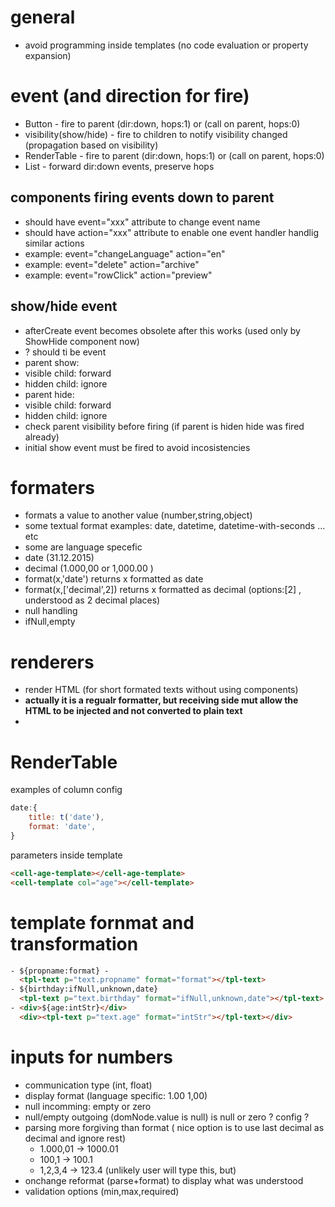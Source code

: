 # general
 - avoid programming inside templates (no code evaluation or property expansion)

# event (and direction for fire)
 - Button - fire to parent (dir:down, hops:1) or (call on parent, hops:0)
 - visibility(show/hide) - fire to children to notify visibility changed (propagation based on visibility)
 - RenderTable - fire to parent (dir:down, hops:1) or (call on parent, hops:0)
 - List - forward dir:down events, preserve hops

## components firing events down to parent
 - should have event="xxx" attribute to change event name
 - should have action="xxx" attribute to enable one event handler handlig similar actions
  - example: event="changeLanguage" action="en"
  - example: event="delete" action="archive"
  - example: event="rowClick" action="preview"

## show/hide event
 - afterCreate event becomes obsolete after this works (used only by ShowHide component now)
 - ? should ti be event
 - parent show:
  - visible child: forward
  - hidden  child: ignore
 - parent hide:
  - visible child: forward
  - hidden  child: ignore
 - check parent visibility before firing (if parent is hiden hide was fired already)
 - initial show event must be fired to avoid incosistencies

# formaters
 - formats a value to another value (number,string,object) 
 - some textual format examples: date, datetime, datetime-with-seconds ... etc 
 - some are language specefic
  - date (31.12.2015)
  - decimal (1.000,00 or 1,000.00 )
 - format(x,'date') returns x formatted as date 
 - format(x,['decimal',2]) returns x formatted as decimal (options:[2] , understood as 2 decimal places)
 - null handling
  - ifNull,empty 


# renderers
 - render HTML (for short formated texts without using components)
 - __actually it is a regualr formatter, but receiving side mut allow the HTML to be injected and not converted to plain text__
 - 

# RenderTable
examples of column config
```javascript
date:{
    title: t('date'),
    format: 'date',
}
```

parameters inside template
```html
<cell-age-template></cell-age-template>
<cell-template col="age"></cell-template>
```

# template fornmat and transformation
```html
- ${propname:format} -
  <tpl-text p="text.propname" format="format"></tpl-text>
- ${birthday:ifNull,unknown,date}
  <tpl-text p="text.birthday" format="ifNull,unknown,date"></tpl-text>
- <div>${age:intStr}</div>
  <div><tpl-text p="text.age" format="intStr"></tpl-text></div>
```

# inputs for numbers
 - communication type (int, float)
  - display format (language specific: 1.00 1,00)
  - null incomming: empty or zero
  - null/empty outgoing (domNode.value is null) is null or zero ? config ?
  - parsing more forgiving than format ( nice option is to use last decimal as decimal and ignore rest)
    - 1.000,01 -> 1000.01
    - 100,1 -> 100.1
    - 1,2,3,4 -> 123.4 (unlikely user will type this, but)
  - onchange reformat (parse+format) to display what was understood
  - validation options (min,max,required)



